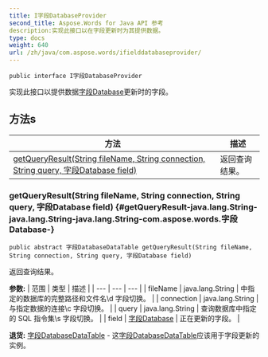 ```yaml
---
title: I字段DatabaseProvider
second_title: Aspose.Words for Java API 参考
description:实现此接口以在字段更新时为其提供数据。
type: docs
weight: 640
url: /zh/java/com.aspose.words/ifielddatabaseprovider/
---
```

```
public interface I字段DatabaseProvider
```

实现此接口以提供数据[字段Database](../../com.aspose.words/fielddatabase)更新时的字段。
## 方法s

| 方法 | 描述 |
| --- | --- |
| [getQueryResult(String fileName, String connection, String query, 字段Database field)](#getQueryResult-java.lang.String-java.lang.String-java.lang.String-com.aspose.words.字段Database-) | 返回查询结果。 |
### getQueryResult(String fileName, String connection, String query, 字段Database field) {#getQueryResult-java.lang.String-java.lang.String-java.lang.String-com.aspose.words.字段Database-}
```
public abstract 字段DatabaseDataTable getQueryResult(String fileName, String connection, String query, 字段Database field)
```


返回查询结果。

**参数:**
| 范围 | 类型 | 描述 |
| --- | --- | --- |
| fileName | java.lang.String | 中指定的数据库的完整路径和文件名\\d 字段切换。 |
| connection | java.lang.String | 与指定数据的连接\\c 字段切换。 |
| query | java.lang.String | 查询数据库中指定的 SQL 指令集\\s 字段切换。 |
| field | [字段Database](../../com.aspose.words/fielddatabase) | 正在更新的字段。 |

**退货:**
[字段DatabaseDataTable](../../com.aspose.words/fielddatabasedatatable) - 这[字段DatabaseDataTable](../../com.aspose.words/fielddatabasedatatable)应该用于字段更新的实例。